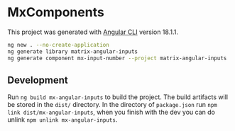 # MxComponents

This project was generated with [Angular CLI](https://github.com/angular/angular-cli) version 18.1.1.

```sh
ng new . --no-create-application
ng generate library matrix-angular-inputs
ng generate component mx-input-number --project matrix-angular-inputs
```


## Development

Run `ng build mx-angular-inputs` to build the project. The build artifacts will be stored in the `dist/` directory.
In the directory of `package.json` run `npm link dist/mx-angular-inputs`, when you finish with the dev you can
do unlink `npm unlink mx-angular-inputs`.


